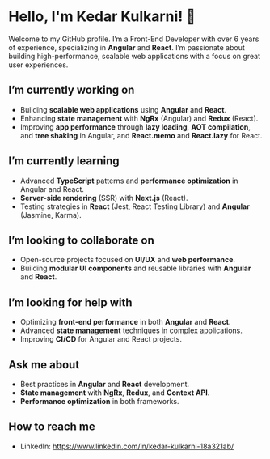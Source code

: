# Hello, I'm Kedar Kulkarni! 👋

Welcome to my GitHub profile. I’m a Front-End Developer with over 6 years of experience, specializing in **Angular** and **React**. I’m passionate about building high-performance, scalable web applications with a focus on great user experiences.

## I’m currently working on
- Building **scalable web applications** using **Angular** and **React**.
- Enhancing **state management** with **NgRx** (Angular) and **Redux** (React).
- Improving **app performance** through **lazy loading**, **AOT compilation**, and **tree shaking** in Angular, and **React.memo** and **React.lazy** for React.

## I’m currently learning
- Advanced **TypeScript** patterns and **performance optimization** in Angular and React.
- **Server-side rendering** (SSR) with **Next.js** (React).
- Testing strategies in **React** (Jest, React Testing Library) and **Angular** (Jasmine, Karma).

## I’m looking to collaborate on
- Open-source projects focused on **UI/UX** and **web performance**.
- Building **modular UI components** and reusable libraries with **Angular** and **React**.

## I’m looking for help with
- Optimizing **front-end performance** in both **Angular** and **React**.
- Advanced **state management** techniques in complex applications.
- Improving **CI/CD** for Angular and React projects.

## Ask me about
- Best practices in **Angular** and **React** development.
- **State management** with **NgRx**, **Redux**, and **Context API**.
- **Performance optimization** in both frameworks.

## How to reach me
- LinkedIn: https://www.linkedin.com/in/kedar-kulkarni-18a321ab/
